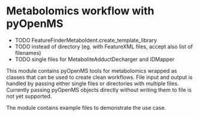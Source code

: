 # Metabolomics workflow with pyOpenMS


- TODO FeatureFinderMetaboIdent.create_template_library
- TODO instead of directory (eg. with FeatureXML files, accept also list of filenames)
- TODO single files for MetaboliteAdductDecharger and IDMapper

This module contains pyOpenMS tools for metabolomics wrapped as classes that can be used to create clean workflows.
File input and output is handled by passing either single files or directories with multiple files. Currently passing pyOpenMS
objects directly without writing them to file is not yet supported.

The module contains example files to demonstrate the use case.
